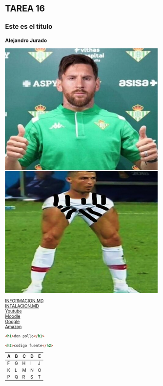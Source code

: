 # TAREA 16 
## Este es el titulo
### Alejandro Jurado
![mesi](https://github.com/AleeXiinh0/Tarea16/blob/main/img/mesi.jpg)
![cr7](https://github.com/AleeXiinh0/Tarea16/blob/main/img/cr7.jpg)

[INFORMACION.MD](https://github.com/AleeXiinh0/Tarea16/blob/main/informacion.md) \
[INTALACION.MD](https://github.com/AleeXiinh0/Tarea16/blob/main/instalacion.md) \
[Youtube](https://www.youtube.com) \
[Moodle](https://educacionadistancia.juntadeandalucia.es/centros/almeria/my/) \
[Google](https://www.google.com/search) \
[Amazon](https://amazon.es/)
```html
<h1>don pollo</h1> 
```
```html
<h2>codigo fuente</h2>
```
|A|B|C|D|E|
|---|---|---|---|---|
|F|G|H|I|J|
|K|L|M|N|O|
|P|Q|R|S|T|
